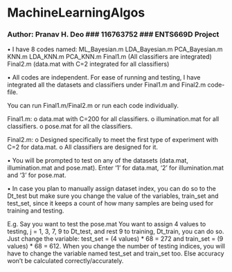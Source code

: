 # MachineLearningAlgos
### Author: Pranav H. Deo ### 116763752 ### ENTS669D Project ###

•	I have 8 codes named:
ML_Bayesian.m
LDA_Bayesian.m
PCA_Bayesian.m
KNN.m
LDA_KNN.m
PCA_KNN.m
Final1.m (All classifiers are integrated)
Final2.m (data.mat with C=2 integrated for all classifiers)

•	All codes are independent. For ease of running and testing, I have integrated all the datasets 
  and classifiers under Final1.m and Final2.m code-file.
  
  You can run Final1.m/Final2.m or run each code individually.
  
  Final1.m: 
  o	data.mat with C=200 for all classifiers.
  o	illumination.mat for all classifiers.
  o	pose.mat for all the classifiers.
  
  Final2.m:
  o	Designed specifically to meet the first type of experiment with C=2 for data.mat.
  o	All classifiers are designed for it.

•	You will be prompted to test on any of the datasets (data.mat, illumination.mat and pose.mat). 
  Enter ‘1’ for data.mat, ‘2’ for illumination.mat and ‘3’ for pose.mat.

•	In case you plan to manually assign dataset index, you can do so to the Dt_test but make sure 
  you change the value of the variables, train_set and test_set, since it keeps a count of how 
  many samples are being used for training and testing.
  
  
  E.g. Say you want to test the pose.mat
  You want to assign 4 values to testing, j = 1, 3, 7, 9 to Dt_test, and rest 9 to training, 
  Dt_train, you can do so. Just change the variable: test_set = (4 values) * 68 = 272 and 
  train_set = (9 values) * 68 = 612.
  When you change the number of testing indices, you will have to change the variable named 
  test_set and train_set too. Else accuracy won’t be calculated correctly/accurately.
